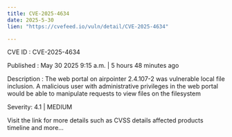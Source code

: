 ```yaml
---
title: CVE-2025-4634
date: 2025-5-30
lien: "https://cvefeed.io/vuln/detail/CVE-2025-4634"

---
```


CVE ID : CVE-2025-4634

Published :  May 30
2025
9:15 a.m. | 5 hours
48 minutes ago

Description : The web portal on airpointer 2.4.107-2 was vulnerable local file inclusion. A malicious user with administrative privileges in the web portal would be able to manipulate requests to view files on the filesystem

Severity: 4.1 | MEDIUM

Visit the link for more details
such as CVSS details
affected products
timeline
and more...
